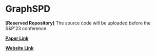 # GraphSPD

**[Reserved Repository]** The source code will be uploaded before the S&P'23 conference.

**[Paper Link](https://www.computer.org/csdl/proceedings-article/sp/2023/933600a604/1He7Yp9S7ni)**

**[Website Link](https://sunlab-gmu.github.io/GraphSPD/)**
